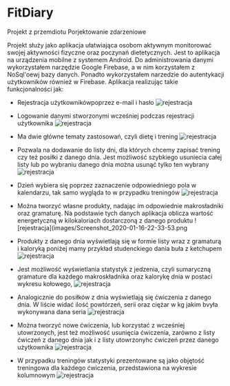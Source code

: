 # FitDiary

Projekt z przemdiotu Porjektowanie zdarzeniowe

Projekt służy jako aplikacja ułatwiająca osobom aktywnym monitorować swojej aktywności fizyczne oraz
poczynań dietetycznych. Jest to aplikacja na urządzenia mobilne z systemem Android. Do administrowania danymi wykorzystałem narzędzie Google Firebase, a  w nim korzystałem z NoSql'oewj bazy danych. Ponadto wykorzystałem narzedzie do autentykacji użytkowników również w Firebase.
Aplikacja realizując takie funkcjonalności jak:


* Rejestracja użytkownikówpoprzez e-mail i hasło
![rejestracja](images/Screenshot_2020-01-16-21-02-27.png)

* Logowanie danymi stworzonymi wcześniej podczas rejestracji użytkownika
 ![rejestracja](images/Screenshot_2020-01-16-21-03-03.png)
 
* Ma dwie główne tematy zastosowań, czyli dietę i trening
    ![rejestracja](images/Screenshot_2020-01-16-21-05-05.png)
    
* Pozwala na dodawanie do listy dni, dla których chcemy zapisać trening czy też posiłki z danego dnia. Jest możliwość szybkiego usuniecia całej listy lub  po wybraniu danego dnia można usunąć tylko ten wybrany
    ![rejestracja](images/Screenshot_2020-01-16-21-05-58.png)
    
* Dzień wybiera się poprzez zaznaczenie odpowiedniego pola w kalendarzu, tak samo wygląda to w przypadku treningów
     ![rejestracja](images/Screenshot_2020-01-16-21-09-12.png)
     
* Można tworzyć własne produkty, nadając im odpowiednie makrosładniki oraz gramaturę. Na podstawie tych danych aplikacja oblicza wartość energetyczną w kilokaloriach dostarczoną z danego produktu
     ![rejestracja](images/Screenshot_2020-01-16-22-33-53.png
     
* Produkty z danego dnia wyświetlają się w formie listy wraz z gramaturą i kaloryką poniżej mamy 
przykład studenckiego dania buła z ketchupem
     ![rejestracja](images/Screenshot_2020-01-16-21-08-25.png)
     
* Jest możliwość wyświetlania statystyk z jedzenia, czyli sumaryczną gramature dla każdego
makroskładnika oraz kalorykę dnia w postaci wykresu kołowego, 
     ![rejestracja](images/Screenshot_2020-01-16-21-08-25.png)
 
 * Analogicznie do posiłków z dnia wyświetlają się ćwiczenia z danego dnia. W liście widać ilość powtórzeń, serii oraz ciężar w kg jakim bvyła wykonywana dana seria
     ![rejestracja](images/Screenshot_2020-01-16-21-10-36.png)
 
  * Można tworzyć nowe ćwiczenia, lub korzystać z wcześniej utowrzonych, jest też możliwość usunięcia ćwiczenia, zarówno z listy ćwiczeń z danego dnia jak i z listy utowrzonyhc ćwiczeń przez danego użytkownika
     ![rejestracja](images/Screenshot_2020-01-16-21-10-58.png)
  
  * W przypadku treningów statystyki prezentowane są jako objętość treningowa dla każdego ćwiczenia, przedstawiona na wykresie kolumnowym
     ![rejestracja](images/Screenshot_2020-01-16-21-11-08.png)

